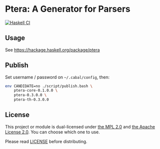 # Ptera: A Generator for Parsers

[![Haskell CI](https://github.com/mizunashi-mana/ptera/workflows/Haskell%20CI/badge.svg)](https://github.com/mizunashi-mana/ptera/actions)

## Usage

See https://hackage.haskell.org/package/ptera

## Publish

Set username / password on `~/.cabal/config`, then:

```bash
env CANDIDATE=no ./script/publish.bash \
    ptera-core-0.1.0.0 \
    ptera-0.3.0.0 \
    ptera-th-0.3.0.0
```

## License

This project or module is dual-licensed under [the MPL 2.0](http://mozilla.org/MPL/2.0/) and [the Apache License 2.0](https://www.apache.org/licenses/LICENSE-2.0). You can choose which one to use.

Please read [LICENSE](https://github.com/mizunashi-mana/ptera/blob/master/LICENSE) before distributing.
